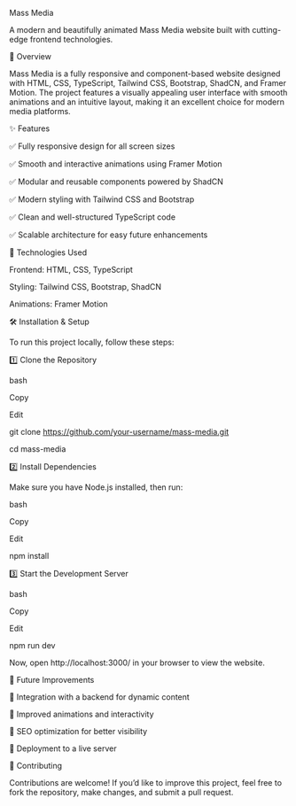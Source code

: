Mass Media

A modern and beautifully animated Mass Media website built with cutting-edge frontend technologies.


🚀 Overview

Mass Media is a fully responsive and component-based website designed with HTML, CSS, TypeScript, Tailwind CSS, Bootstrap, ShadCN, and Framer Motion. The project features a visually appealing user interface with smooth animations and an intuitive layout, making it an excellent choice for modern media platforms.

✨ Features

✅ Fully responsive design for all screen sizes

✅ Smooth and interactive animations using Framer Motion

✅ Modular and reusable components powered by ShadCN

✅ Modern styling with Tailwind CSS and Bootstrap

✅ Clean and well-structured TypeScript code

✅ Scalable architecture for easy future enhancements


📂 Technologies Used

Frontend: HTML, CSS, TypeScript

Styling: Tailwind CSS, Bootstrap, ShadCN

Animations: Framer Motion

🛠 Installation & Setup

To run this project locally, follow these steps:

1️⃣ Clone the Repository

bash

Copy

Edit

git clone https://github.com/your-username/mass-media.git

cd mass-media

2️⃣ Install Dependencies

Make sure you have Node.js installed, then run:


bash

Copy

Edit

npm install

3️⃣ Start the Development Server

bash

Copy

Edit

npm run dev

Now, open http://localhost:3000/ in your browser to view the website.



🚧 Future Improvements


🔹 Integration with a backend for dynamic content

🔹 Improved animations and interactivity

🔹 SEO optimization for better visibility

🔹 Deployment to a live server



📌 Contributing

Contributions are welcome! If you’d like to improve this project, feel free to fork the repository, make changes, and submit a pull request.

